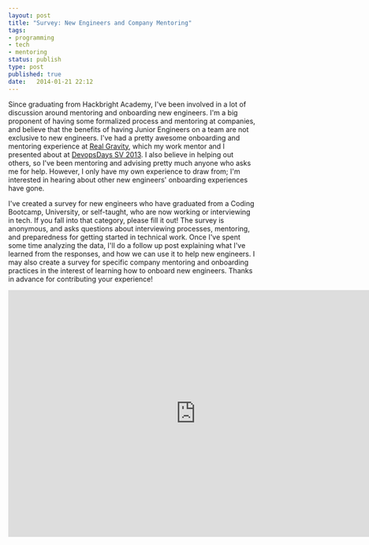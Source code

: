```yaml
---
layout: post
title: "Survey: New Engineers and Company Mentoring" 
tags:
- programming
- tech
- mentoring
status: publish 
type: post
published: true 
date:   2014-01-21 22:12
---
```

Since graduating from Hackbright Academy, I've been involved in a lot of discussion around mentoring and onboarding new engineers. I'm a big proponent of having some formalized process and mentoring at companies, and believe that the benefits of having Junior Engineers on a team are not exclusive to  new engineers. I've had a pretty awesome onboarding and mentoring experience at [Real Gravity](http://www.realgravity.com/), which my work mentor and I presented about at [DevopsDays SV 2013](http://vimeo.com/album/2435220/video/69084514). I also believe in helping out others, so I've been mentoring and advising pretty much anyone who asks me for help. However, I only have my own experience to draw from; I'm interested in hearing about other new engineers' onboarding experiences have gone. 

I've created a survey for new engineers who have graduated from a Coding Bootcamp, University, or self-taught, who are now working or interviewing in tech. If you fall into that category, please fill it out! The survey is anonymous, and asks questions about interviewing processes, mentoring, and preparedness for getting started in technical work. Once I've spent some time analyzing the data, I'll do a follow up post explaining what I've learned from the responses, and how we can use it to help new engineers. I may also create a survey for specific company mentoring and onboarding practices in the interest of learning how to onboard new engineers. Thanks in advance for contributing your experience!

<div class="embedded_form"><iframe src="https://docs.google.com/forms/d/1t5CkzcSzW8ChsOf9q4CCTZnsuaGzfPmjMWz-_mkRE6I/viewform?embedded=true" width="760" height="500" frameborder="0" marginheight="0" marginwidth="0">Loading...</iframe></div>
